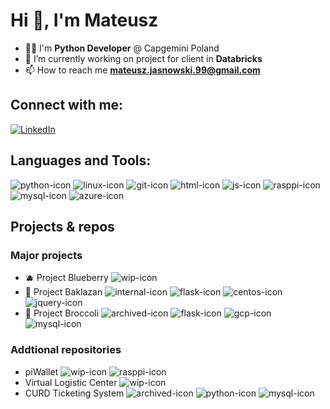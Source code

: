 # Hi 👋, I'm Mateusz

- 👨‍💻 I'm **Python Developer** @ Capgemini Poland
- 🔭 I’m currently working on project for client in **Databricks**
- 📫 How to reach me **mateusz.jasnowski.99@gmail.com**

## Connect with me:
[![LinkedIn](https://img.shields.io/badge/LinkedIn-0077B5?style=for-the-badge&logo=linkedin&logoColor=white)](https://linkedin.com/in/mateusz-jasnowski/)

## Languages and Tools:
![python-icon]
![linux-icon]
![git-icon]
![html-icon]
![js-icon]
![rasppi-icon]
![mysql-icon]
![azure-icon]

## Projects & repos

### Major projects
- 🫐 Project Blueberry ![wip-icon]
- 🍆 Project Baklazan ![internal-icon] ![flask-icon] ![centos-icon] ![jquery-icon]
- 🥦 Project Broccoli ![archived-icon] ![flask-icon] ![gcp-icon] ![mysql-icon]

### Addtional repositories

- piWallet ![wip-icon] ![rasppi-icon]
- Virtual Logistic Center ![wip-icon]
- CURD Ticketing System ![archived-icon] ![python-icon] ![mysql-icon]

[python-icon]: https://img.shields.io/badge/-Python-blue
[flask-icon]: https://img.shields.io/badge/Python-Flask-blue

[html-icon]: https://img.shields.io/badge/-HTML-brightgreen
[js-icon]: https://img.shields.io/badge/-JS-yellow
[jquery-icon]: https://img.shields.io/badge/JavaScript-jQuery-yellow

[linux-icon]: https://img.shields.io/badge/-Linux-blueviolet
[centos-icon]: https://img.shields.io/badge/Linux-CentOS-blueviolet

[git-icon]: https://img.shields.io/badge/-Git-orange
[mysql-icon]: https://img.shields.io/badge/-MySQL-orange
[rasppi-icon]: https://img.shields.io/badge/-Raspberry_Pi-green

[azure-icon]: https://img.shields.io/badge/-Azure-blue
[gcp-icon]: https://img.shields.io/badge/-Google_Cloud_Platform-green

[internal-icon]: https://img.shields.io/badge/-Internal-grey
[archived-icon]: https://img.shields.io/badge/-Archived-red
[wip-icon]: https://img.shields.io/badge/-WIP-blueviolet
